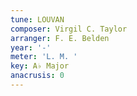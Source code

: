 ```yaml
---
tune: LOUVAN
composer: Virgil C. Taylor
arranger: F. E. Belden
year: '-'
meter: 'L. M. '
key: A♭ Major
anacrusis: 0
---
```


